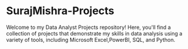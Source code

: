 # SurajMishra-Projects
Welcome to my Data Analyst Projects repository! Here, you'll find a collection of projects that demonstrate my skills in data analysis using a variety of tools, including Microsoft Excel,PowerBI, SQL, and Python.
